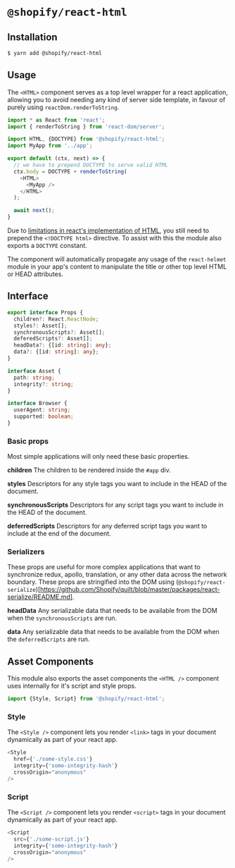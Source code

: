 # `@shopify/react-html`

## Installation

```bash
$ yarn add @shopify/react-html
```

## Usage

The `<HTML>` component serves as a top level wrapper for a react application, allowing you to avoid needing any kind of server side template, in favour of purely using `reactDom.renderToString`.

```javascript
import * as React from 'react';
import { renderToString } from 'react-dom/server';

import HTML, {DOCTYPE} from '@shopify/react-html';
import MyApp from '../app';

export default (ctx, next) => {
  // we have to prepend DOCTYPE to serve valid HTML
  ctx.body = DOCTYPE + renderToString(
    <HTML>
      <MyApp />
    </HTML>
  );

  await next();
}
```

Due to [limitations in react's implementation of HTML](https://github.com/facebook/react/issues/1035), you still need to prepend the `<!DOCTYPE html>` directive. To assist with this the module also exports a `DOCTYPE` constant.

The component will automatically propagate any usage of the `react-helmet` module in your app's content to manipulate the title or other top level HTML or HEAD attributes.

## Interface

```typescript
export interface Props {
  children?: React.ReactNode;
  styles?: Asset[];
  synchronousScripts?: Asset[];
  deferedScripts?: Asset[];
  headData?: {[id: string]: any};
  data?: {[id: string]: any};
}

interface Asset {
  path: string;
  integrity?: string;
}

interface Browser {
  userAgent: string;
  supported: boolean;
}
```

### Basic props

Most simple applications will only need these basic properties.

**children**
The children to be rendered inside the `#app` div.

**styles**
Descriptors for any style tags you want to include in the HEAD of the document.

**synchronousScripts**
Descriptors for any script tags you want to include in the HEAD of the document.

**deferredScripts**
Descriptors for any deferred script tags you want to include at the end of the document.

### Serializers

These props are useful for more complex applications that want to synchronize redux, apollo, translation, or any other data across the network boundary. These props are stringified into the DOM using (`@shopify/react-serialize`)[https://github.com/Shopify/quilt/blob/master/packages/react-serialize/README.md].

**headData**
Any serializable data that needs to be available from the DOM when the `synchronousScripts` are run.

**data**
Any serializable data that needs to be available from the DOM when the `deferredScripts` are run.

## Asset Components

This module also exports the asset components the `<HTML />` component uses internally for it's script and style props.

```ts
import {Style, Script} from '@shopify/react-html';
```

### Style

The `<Style />` component lets you render `<link>` tags in your document dynamically as part of your react app.

```ts
<Style
  href={'./some-style.css'}
  integrity={'some-integrity-hash'}
  crossOrigin="anonymous"
/>
```

### Script

The `<Script />` component lets you render `<script>` tags in your document dynamically as part of your react app.

```ts
<Script
  src={'./some-script.js'}
  integrity={'some-integrity-hash'}
  crossOrigin="anonymous"
/>
```
